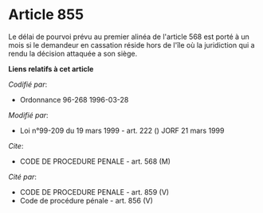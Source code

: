 # Article 855

Le délai de pourvoi prévu au premier alinéa de l'article 568 est porté à un mois si le demandeur en cassation réside hors de
l'île où la juridiction qui a rendu la décision attaquée a son siège.

**Liens relatifs à cet article**

_Codifié par_:

  - Ordonnance 96-268 1996-03-28

_Modifié par_:

  - Loi n°99-209 du 19 mars 1999 - art. 222 () JORF 21 mars 1999

_Cite_:

  - CODE DE PROCEDURE PENALE - art. 568 (M)

_Cité par_:

  - CODE DE PROCEDURE PENALE - art. 859 (V)
  - Code de procédure pénale - art. 856 (V)

